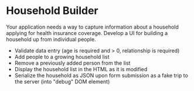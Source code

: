Household Builder
=================

Your application needs a way to capture information about a household applying
for health insurance coverage. Develop a UI for building a household up from
individual people.

* Validate data entry (age is required and > 0, relationship is required)
* Add people to a growing household list
* Remove a previously added person from the list
* Display the household list in the HTML as it is modified
* Serialize the household as JSON upon form submission as a fake trip to the server (into "debug" DOM element)
